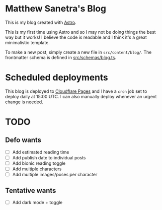 # Matthew Sanetra's Blog

This is my blog created with [Astro](https://astro.build/).

This is my first time using Astro and so I may not be doing
things the best way but it works! I believe the code is readable
and I think it's a great minimalistic template.

To make a new post, simply create a new file in `src/content/blog/`. The frontmatter schema is defined in [src/schemas/blog.ts](./src/content/config.ts).

# Scheduled deployments

This blog is deployed to [Cloudflare Pages](https://pages.dev/) and I have a `cron` job set to deploy daily at 15:00 UTC. I can also manually
deploy whenever an urgent change is needed.

# TODO

## Defo wants

- [ ] Add estimated reading time
- [ ] Add publish date to individual posts
- [ ] Add bionic reading toggle
- [ ] Add multiple characters
- [ ] Add multiple images/poses per character

## Tentative wants

- [ ] Add dark mode + toggle
